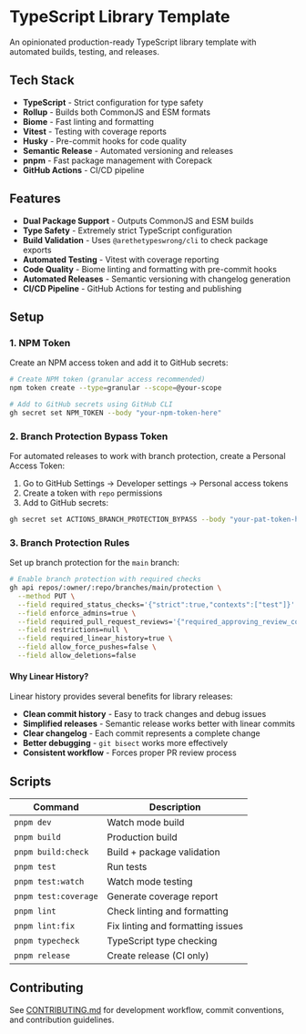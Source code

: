 # TypeScript Library Template

An opinionated production-ready TypeScript library template with automated builds, testing, and releases.

## Tech Stack

- **TypeScript** - Strict configuration for type safety
- **Rollup** - Builds both CommonJS and ESM formats
- **Biome** - Fast linting and formatting
- **Vitest** - Testing with coverage reports
- **Husky** - Pre-commit hooks for code quality
- **Semantic Release** - Automated versioning and releases
- **pnpm** - Fast package management with Corepack
- **GitHub Actions** - CI/CD pipeline

## Features

- **Dual Package Support** - Outputs CommonJS and ESM builds
- **Type Safety** - Extremely strict TypeScript configuration
- **Build Validation** - Uses `@arethetypeswrong/cli` to check package exports
- **Automated Testing** - Vitest with coverage reporting
- **Code Quality** - Biome linting and formatting with pre-commit hooks
- **Automated Releases** - Semantic versioning with changelog generation
- **CI/CD Pipeline** - GitHub Actions for testing and publishing

## Setup

### 1. NPM Token

Create an NPM access token and add it to GitHub secrets:

```bash
# Create NPM token (granular access recommended)
npm token create --type=granular --scope=@your-scope

# Add to GitHub secrets using GitHub CLI
gh secret set NPM_TOKEN --body "your-npm-token-here"
```

### 2. Branch Protection Bypass Token

For automated releases to work with branch protection, create a Personal Access Token:

1. Go to GitHub Settings → Developer settings → Personal access tokens
2. Create a token with `repo` permissions
3. Add to GitHub secrets:

```bash
gh secret set ACTIONS_BRANCH_PROTECTION_BYPASS --body "your-pat-token-here"
```

### 3. Branch Protection Rules

Set up branch protection for the `main` branch:

```bash
# Enable branch protection with required checks
gh api repos/:owner/:repo/branches/main/protection \
  --method PUT \
  --field required_status_checks='{"strict":true,"contexts":["test"]}' \
  --field enforce_admins=true \
  --field required_pull_request_reviews='{"required_approving_review_count":1,"dismiss_stale_reviews":true,"require_code_owner_reviews":false}' \
  --field restrictions=null \
  --field required_linear_history=true \
  --field allow_force_pushes=false \
  --field allow_deletions=false
```

#### Why Linear History?

Linear history provides several benefits for library releases:

- **Clean commit history** - Easy to track changes and debug issues
- **Simplified releases** - Semantic release works better with linear commits
- **Clear changelog** - Each commit represents a complete change
- **Better debugging** - `git bisect` works more effectively
- **Consistent workflow** - Forces proper PR review process

## Scripts

| Command | Description |
|---------|-------------|
| `pnpm dev` | Watch mode build |
| `pnpm build` | Production build |
| `pnpm build:check` | Build + package validation |
| `pnpm test` | Run tests |
| `pnpm test:watch` | Watch mode testing |
| `pnpm test:coverage` | Generate coverage report |
| `pnpm lint` | Check linting and formatting |
| `pnpm lint:fix` | Fix linting and formatting issues |
| `pnpm typecheck` | TypeScript type checking |
| `pnpm release` | Create release (CI only) |

## Contributing

See [CONTRIBUTING.md](CONTRIBUTING.md) for development workflow, commit conventions, and contribution guidelines.
